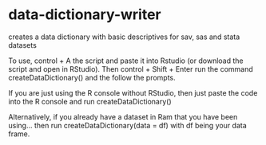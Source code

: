 # data-dictionary-writer
creates a data dictionary with basic descriptives for sav, sas and stata datasets

To use, control + A the script and paste it into Rstudio (or download the script and open in RStudio). Then control + Shift + Enter
run the command createDataDictionary() and the follow the prompts.

If you are just using the R console without RStudio, then just paste the code into the R console and run createDataDictionary()

Alternatively, if you already have a dataset in Ram that you have been using...
then run createDataDictionary(data = df) with df being your data frame.

